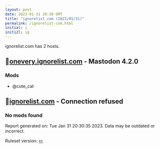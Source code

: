 ```yaml
---
layout: post
date: 2023-01-31 20:30 GMT
title: "ignorelist.com (2023/01/31)"
permalink: /ignorelist-com.html
initial: i
initi2l: ig
---
```


ignorelist.com has 2 hosts.

## 🐘[onevery.ignorelist.com](https://onevery.ignorelist.com) - Mastodon 4.2.0

### Mods
 * @cute_cat

## 🐘[ignorelist.com](https://ignorelist.com) - Connection refused

### No mods found

Report generated on: Tue Jan 31 20:30:35 2023. Data may be outdated or incorrect.

Ruleset version: [✏️](/version-pencil)
